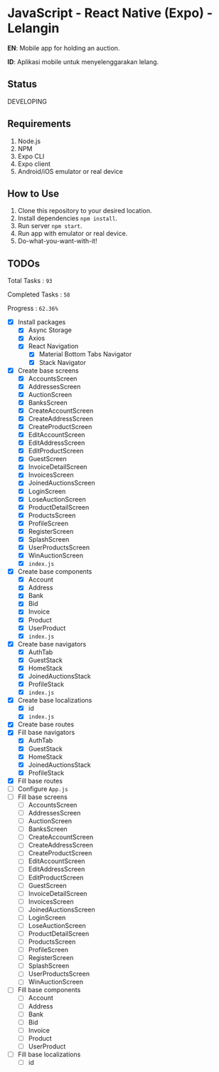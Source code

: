 # JavaScript - React Native (Expo) - Lelangin
**EN**: Mobile app for holding an auction.

**ID**: Aplikasi mobile untuk menyelenggarakan lelang.

## Status
DEVELOPING

## Requirements
1. Node.js
2. NPM
3. Expo CLI
4. Expo client
5. Android/iOS emulator or real device

## How to Use
1. Clone this repository to your desired location.
2. Install dependencies `npm install`.
3. Run server `npm start`.
4. Run app with emulator or real device.
5. Do-what-you-want-with-it!

## TODOs
Total Tasks : `93`

Completed Tasks : `58`

Progress : `62.36%`

- [x] Install packages
  - [x] Async Storage
  - [x] Axios
  - [x] React Navigation
    - [x] Material Bottom Tabs Navigator
    - [x] Stack Navigator
- [x] Create base screens
  - [x] AccountsScreen
  - [x] AddressesScreen
  - [x] AuctionScreen
  - [x] BanksScreen
  - [x] CreateAccountScreen
  - [x] CreateAddressScreen
  - [x] CreateProductScreen
  - [x] EditAccountScreen
  - [x] EditAddressScreen
  - [x] EditProductScreen
  - [x] GuestScreen
  - [x] InvoiceDetailScreen
  - [x] InvoicesScreen
  - [x] JoinedAuctionsScreen
  - [x] LoginScreen
  - [x] LoseAuctionScreen
  - [x] ProductDetailScreen
  - [x] ProductsScreen
  - [x] ProfileScreen
  - [x] RegisterScreen
  - [x] SplashScreen
  - [x] UserProductsScreen
  - [x] WinAuctionScreen
  - [x] `index.js`
- [x] Create base components
  - [x] Account
  - [x] Address
  - [x] Bank
  - [x] Bid
  - [x] Invoice
  - [x] Product
  - [x] UserProduct
  - [x] `index.js`
- [x] Create base navigators
  - [x] AuthTab
  - [x] GuestStack
  - [x] HomeStack
  - [x] JoinedAuctionsStack
  - [x] ProfileStack
  - [x] `index.js`
- [x] Create base localizations
  - [x] id
  - [x] `index.js`
- [x] Create base routes
- [x] Fill base navigators
  - [x] AuthTab
  - [x] GuestStack
  - [x] HomeStack
  - [x] JoinedAuctionsStack
  - [x] ProfileStack
- [x] Fill base routes
- [ ] Configure `App.js`
- [ ] Fill base screens
  - [ ] AccountsScreen
  - [ ] AddressesScreen
  - [ ] AuctionScreen
  - [ ] BanksScreen
  - [ ] CreateAccountScreen
  - [ ] CreateAddressScreen
  - [ ] CreateProductScreen
  - [ ] EditAccountScreen
  - [ ] EditAddressScreen
  - [ ] EditProductScreen
  - [ ] GuestScreen
  - [ ] InvoiceDetailScreen
  - [ ] InvoicesScreen
  - [ ] JoinedAuctionsScreen
  - [ ] LoginScreen
  - [ ] LoseAuctionScreen
  - [ ] ProductDetailScreen
  - [ ] ProductsScreen
  - [ ] ProfileScreen
  - [ ] RegisterScreen
  - [ ] SplashScreen
  - [ ] UserProductsScreen
  - [ ] WinAuctionScreen
- [ ] Fill base components
  - [ ] Account
  - [ ] Address
  - [ ] Bank
  - [ ] Bid
  - [ ] Invoice
  - [ ] Product
  - [ ] UserProduct
- [ ] Fill base localizations
  - [ ] id
